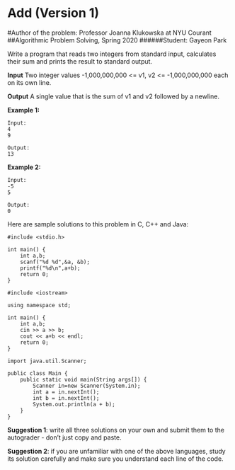 Add (Version 1)
===============
#Author of the problem: Professor Joanna Klukowska at NYU Courant
##Algorithmic Problem Solving, Spring 2020
######Student: Gayeon Park

Write a program that reads two integers from standard input, calculates their sum and prints the result to standard output.

**Input**
Two integer values -1,000,000,000 <= v1, v2 <= -1,000,000,000 each on its own line.

**Output**
A single value that is the sum of v1 and v2 followed by a newline.

**Example 1:**
```
Input:
4
9

Output:
13
```

**Example 2:**
```
Input:
-5
5

Output:
0
```


Here are sample solutions to this problem in C, C++ and Java:
```
#include <stdio.h>

int main() {
    int a,b;
    scanf("%d %d",&a, &b);
    printf("%d\n",a+b);
    return 0;
}
```

```
#include <iostream>

using namespace std;

int main() {
    int a,b;
    cin >> a >> b;
    cout << a+b << endl;
    return 0;
}
```

```
import java.util.Scanner;

public class Main {
    public static void main(String args[]) {
        Scanner in=new Scanner(System.in);
        int a = in.nextInt();
        int b = in.nextInt();
        System.out.println(a + b);
    }
}
```

**Suggestion 1**: write all three solutions on your own and submit them to the autograder - don’t just copy and paste.

**Suggestion 2**: if you are unfamiliar with one of the above languages, study its solution carefully and make sure you
understand each line of the code.
